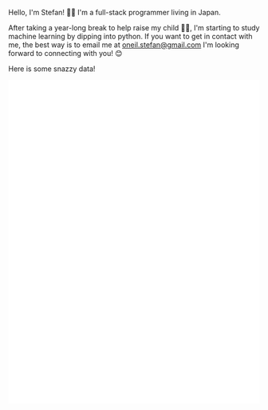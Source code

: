 
<!-- If you're using "main" as default branch -->

Hello, I'm Stefan! 👋🏼 I'm a full-stack programmer living in Japan. 

After taking a year-long break to help raise my child 👶🏼, I'm starting to study machine learning by dipping into python. 
If you want to get in contact with me, the best way is to email me at oneil.stefan@gmail.com I'm looking forward to connecting with you! 😊

Here is some snazzy data!

![Metrics](https://github.com/bluebot08/bluebot08/blob/main/github-metrics.svg)
